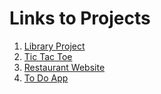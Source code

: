 # Links to Projects

1) [Library Project](https://codepen.io/timothydharris/full/XWgMMJE)
1) [Tic Tac Toe](https://codepen.io/timothydharris/full/RwgBMvJ)
1) [Restaurant Website](https://codepen.io/timothydharris/full/qBXaVQr)
1) [To Do App](https://codepen.io/timothydharris/full/wvrWemG) 
